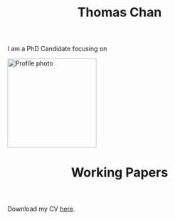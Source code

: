 <!DOCTYPE html>
<html lang="en">
<head>
  <meta charset="UTF-8">
  
  <link rel="stylesheet" href="style.css">
</head>
<body>
  <header>
    <h1>Thomas Chan</h1>
     </header>

  <main>
     <p>I am a PhD Candidate focusing on</p>
  </main>

</body>
</html>

  <main>
   <img src="images/profile.jpg" alt="Profile photo" width="200">
  </main>


  <!DOCTYPE html>
<html lang="en">
<head>
  <meta charset="UTF-8">
    <link rel="stylesheet" href="style.css">
</head>
<body>
  <header>
    <h1>Working Papers</h1>
    </header>

  <main>
    <p>Download my CV <a href="CV/resume.pdf" target="_blank">here</a>.</p>
  </main>


</body>
</html>

</html>


